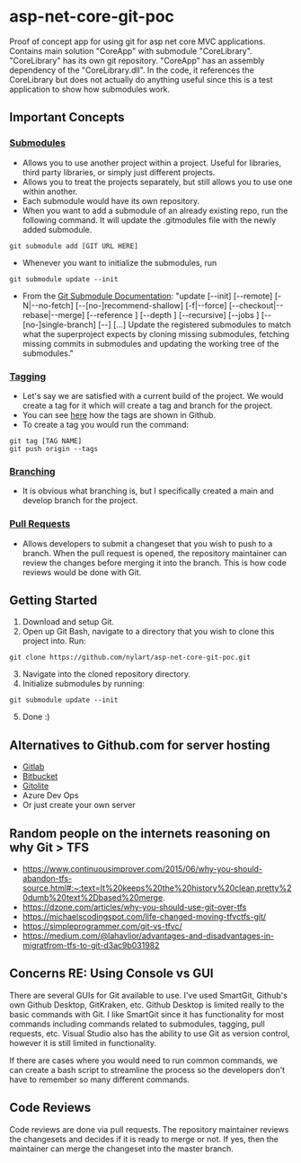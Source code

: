 # asp-net-core-git-poc
Proof of concept app for using git for asp net core MVC applications. Contains main solution "CoreApp" with submodule "CoreLibrary". "CoreLibrary" has its own git repository. "CoreApp" has an assembly dependency of the "CoreLibrary.dll". In the code, it references the CoreLibrary but does not actually do anything useful since this is a test application to show how submodules work.

## Important Concepts
### [Submodules](https://git-scm.com/book/en/v2/Git-Tools-Submodules)
- Allows you to use another project within a project. Useful for libraries, third party libraries, or simply just different projects.
- Allows you to treat the projects separately, but still allows you to use one within another.
- Each submodule would have its own repository. 
- When you want to add a submodule of an already existing repo, run the following command. It will update the .gitmodules file with the newly added submodule. 
```
git submodule add [GIT URL HERE]
```
- Whenever you want to initialize the submodules, run 
```
git submodule update --init
```
- From the [Git Submodule Documentation](https://git-scm.com/docs/git-submodule): 
"update [--init] [--remote] [-N|--no-fetch] [--[no-]recommend-shallow] [-f|--force] [--checkout|--rebase|--merge] [--reference <repository>] [--depth <depth>] [--recursive] [--jobs <n>] [--[no-]single-branch] [--] [<path>…​]
Update the registered submodules to match what the superproject expects by cloning missing submodules, fetching missing commits in submodules and updating the working tree of the submodules."
### [Tagging](https://git-scm.com/book/en/v2/Git-Basics-Tagging)
- Let's say we are satisfied with a current build of the project. We would create a tag for it which will create a tag and branch for the project. 
- You can see [here](https://github.com/nylart/asp-net-core-git-poc/tags) how the tags are shown in Github.
- To create a tag you would run the command:
``` 
git tag [TAG NAME]
git push origin --tags
```
### [Branching](https://git-scm.com/docs/git-branch)
- It is obvious what branching is, but I specifically created a main and develop branch for the project.
### [Pull Requests](https://docs.github.com/en/free-pro-team@latest/github/collaborating-with-issues-and-pull-requests/about-pull-requests#:~:text=Pull%20requests%20let%20you%20tell,merged%20into%20the%20base%20branch)
- Allows developers to submit a changeset that you wish to push to a branch. When the pull request is opened, the repository maintainer can review the changes before merging it into the branch. This is how code reviews would be done with Git.
## Getting Started
1. Download and setup Git.
2. Open up Git Bash, navigate to a directory that you wish to clone this project into. Run:
```
git clone https://github.com/nylart/asp-net-core-git-poc.git
```
3. Navigate into the cloned repository directory.
4. Initialize submodules by running:
```
git submodule update --init
```
    
5. Done :)

## Alternatives to Github.com for server hosting
- [Gitlab](https://gitlab.com/gitlab-com)
- [Bitbucket](https://bitbucket.org/product)
- [Gitolite](https://gitolite.com/gitolite/index.html)
- Azure Dev Ops
- Or just create your own server

## Random people on the internets reasoning on why Git > TFS
- https://www.continuousimprover.com/2015/06/why-you-should-abandon-tfs-source.html#:~:text=It%20keeps%20the%20history%20clean,pretty%20dumb%20text%2Dbased%20merge.
- https://dzone.com/articles/why-you-should-use-git-over-tfs
- https://michaelscodingspot.com/life-changed-moving-tfvctfs-git/
- https://simpleprogrammer.com/git-vs-tfvc/
- https://medium.com/@lahavlior/advantages-and-disadvantages-in-migratfrom-tfs-to-git-d3ac9b031982

## Concerns RE: Using Console vs GUI
There are several GUIs for Git available to use. I've used SmartGit, Github's own Github Desktop, GitKraken, etc. 
Github Desktop is limited really to the basic commands with Git. I like SmartGit since it has functionality for most commands including commands related to submodules, tagging, pull requests, etc. Visual Studio also has the ability to use Git as version control, however it is still limited in functionality.

If there are cases where you would need to run common commands, we can create a bash script to streamline the process so the developers don't have to remember so many different commands. 

## Code Reviews
Code reviews are done via pull requests. The repository maintainer reviews the changesets and decides if it is ready to merge or not. If yes, then the maintainer can merge the changeset into the master branch. 
